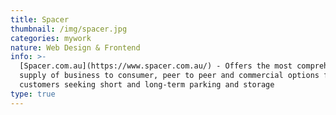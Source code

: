 ```yaml
---
title: Spacer
thumbnail: /img/spacer.jpg
categories: mywork
nature: Web Design & Frontend
info: >-
  [Spacer.com.au](https://www.spacer.com.au/) - Offers the most comprehensive
  supply of business to consumer, peer to peer and commercial options for
  customers seeking short and long-term parking and storage
type: true
---
```


